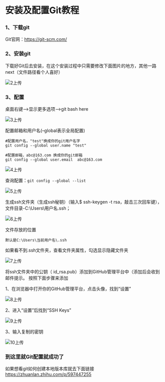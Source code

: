 # 安装及配置Git教程

### 1、下载git
Git官网：https://git-scm.com/

### 2、安装git
下载好Git后去安装，在这个安装过程中只需要修改下面图片的地方，其他一路next（文件路径看个人喜好）

![2上传][2]

[2]:./img/git_install2.png

### 3、配置
桌面右键——>显示更多选项——>git bash here

![3上传][3]

[3]:./img/git_Configuration1.png

配置邮箱和用户名(–global表示全局配置)

```
#配置用户名，"test"换成你的git用户名字
git config --global user.name "test"

#配置邮箱，abc@163.com 换成你的git邮箱
git config --global user.email  abc@163.com
```

![4上传][4]

[4]:./img/git_Configuration2.png

查询配置：`git config --global --list`

![5上传][5]

[5]:./img/git_Configuration3.png

生成ssh文件夹（生成ssh秘钥）（输入$ ssh-keygen -t rsa，敲击三次回车键），文件目录-C:\Users\用户名.ssh；

![6上传][6]

[6]:./img/git_Configuration4.png

文件存放的位置

`默认是C:\Users\当前用户名\.ssh`

如果看不到.ssh文件夹，查看文件夹属性，勾选显示隐藏文件夹

![7上传][7]

[7]:./img/git_Configuration5.png
将ssh文件夹中的公钥（ id_rsa.pub）添加到GitHub管理平台中（添加后会收到邮件提示。
按照下面步骤来添加

1、在浏览器中打开你的GitHub管理平台，点击头像，找到“设置”

![8上传][8]

[8]:./img/git_Configuration6.png
2、进入“设置”后找到“SSH Keys”

![9上传][9]

[9]:./img/git_Configuration7.png
3、输入复制的密钥

![10上传][10]

[10]:./img/git_Configuration8.png
### 到这里就Git配置就成功了

如果想看git如何创建本地版本库就去下面链接
https://zhuanlan.zhihu.com/p/597447255

